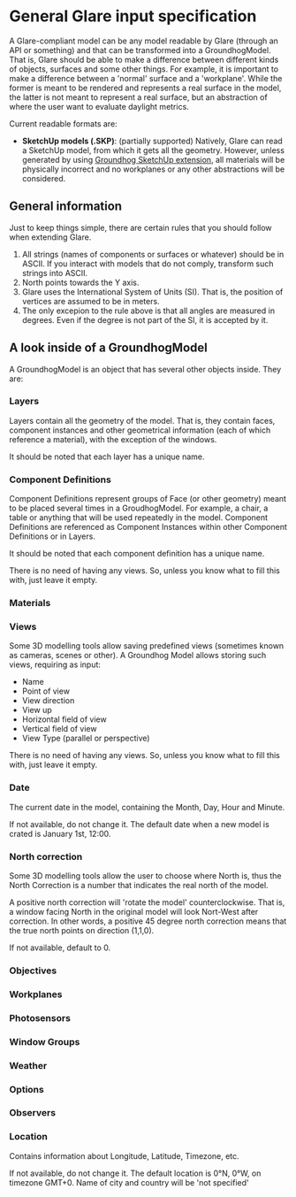 General Glare input specification
=================================

A Glare-compliant model can be any model readable by Glare (through an API or something) and 
that can be transformed into a GroundhogModel. That is, Glare should be able to make a
difference between different kinds of objects, surfaces and some other things.
For example, it is important to make a difference between a 'normal' surface and a 'workplane'.
While the former is meant to be rendered and represents a real surface in the model, the latter
is not meant to represent a real surface, but an abstraction of where the user want to evaluate
daylight metrics.

Current readable formats are:

* **SketchUp models (.SKP)**: (partially supported) Natively, Glare can read a SketchUp model,
from which it gets all the geometry. However, unless generated by using [Groundhog SketchUp extension](http://www.groundhoglighting.com), 
all materials will be physically incorrect and no workplanes or any other abstractions will
be considered.

General information
--------------------
Just to keep things simple, there are certain rules that you should follow when extending Glare.

1. All strings (names of components or surfaces or whatever) should be in ASCII. If you interact with models that do not comply, transform such strings into ASCII.
2. North points towards the Y axis.
3. Glare uses the International System of Units (SI). That is, the position of vertices are assumed to be in meters. 
4. The only excepion to the rule above is that all angles are measured in degrees. Even if the degree is not part of the SI, it is accepted by it.


A look inside of a GroundhogModel
---------------------------------

A GroundhogModel is an object that has several other objects inside. They are:

### Layers

Layers contain all the geometry of the model. That is, they contain faces, component 
instances and other geometrical information (each of which reference a material), 
with the exception of the windows.

It should be noted that each layer has a unique name.

### Component Definitions

Component Definitions represent groups of Face (or other geometry) meant to be placed several times in a GroudhogModel. For example, a chair, a table or anything that will be used repeatedly in 
the model. Component Definitions are referenced as Component Instances within other
Component Definitions or in Layers.

It should be noted that each component definition has a unique name.

There is no need of having any views. So, unless you know what to fill this with, 
just leave it empty.

### Materials


### Views

Some 3D modelling tools allow saving predefined views (sometimes known as cameras, 
scenes or other). A Groundhog Model allows storing such views, requiring as input:

* Name
* Point of view
* View direction
* View up
* Horizontal field of view
* Vertical field of view
* View Type (parallel or perspective)

There is no need of having any views. So, unless you know what to fill this with, 
just leave it empty.

### Date

The current date in the model, containing the Month, Day, Hour and Minute.

If not available, do not change it. The default date when a new model is crated
is January 1st, 12:00.

### North correction

Some 3D modelling tools allow the user to choose where North is, thus the North Correction is
a number that indicates the real north of the model. 

A positive north correction will 'rotate the model' counterclockwise. That is, a window facing 
North in the original model will look Nort-West after correction. In other words, a positive 45 
degree north correction means that the true north points on direction (1,1,0).

If not available, default to 0.


### Objectives


### Workplanes


### Photosensors


### Window Groups


### Weather


### Options


### Observers


### Location

Contains information about Longitude, Latitude, Timezone, etc. 

If not available, do not change it. The default location is 0°N, 0°W, 
on timezone GMT+0. Name of city and country will be 'not specified'